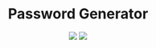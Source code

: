 <h1 align="center">Password Generator</h1>

<p align="center">

<img src="https://badges.frapsoft.com/os/v1/open-source.svg?v=103" >

<img src="https://img.shields.io/badge/Language-Python%203.8.5-blue">

</p>
